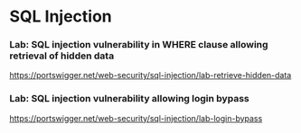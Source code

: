 # SQL Injection

### Lab: SQL injection vulnerability in WHERE clause allowing retrieval of hidden data

https://portswigger.net/web-security/sql-injection/lab-retrieve-hidden-data


### Lab: SQL injection vulnerability allowing login bypass

https://portswigger.net/web-security/sql-injection/lab-login-bypass